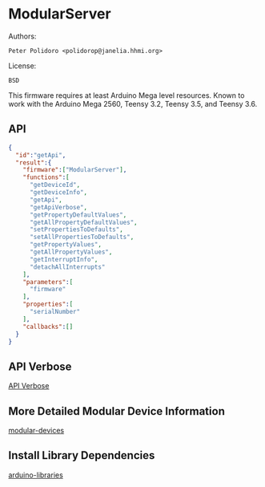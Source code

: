 # ModularServer

Authors:

    Peter Polidoro <polidorop@janelia.hhmi.org>

License:

    BSD

This firmware requires at least Arduino Mega level resources. Known to
work with the Arduino Mega 2560, Teensy 3.2, Teensy 3.5, and Teensy
3.6.

## API

```json
{
  "id":"getApi",
  "result":{
    "firmware":["ModularServer"],
    "functions":[
      "getDeviceId",
      "getDeviceInfo",
      "getApi",
      "getApiVerbose",
      "getPropertyDefaultValues",
      "getAllPropertyDefaultValues",
      "setPropertiesToDefaults",
      "setAllPropertiesToDefaults",
      "getPropertyValues",
      "getAllPropertyValues",
      "getInterruptInfo",
      "detachAllInterrupts"
    ],
    "parameters":[
      "firmware"
    ],
    "properties":[
      "serialNumber"
    ],
    "callbacks":[]
  }
}
```

## API Verbose

[API Verbose](./api.json)

## More Detailed Modular Device Information

[modular-devices](https://github.com/janelia-modular-devices/modular-devices)

## Install Library Dependencies

[arduino-libraries](https://github.com/janelia-arduino/arduino-libraries)
